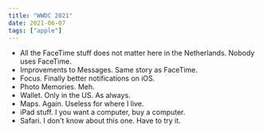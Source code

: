 ```yaml
---
title: "WWDC 2021"
date: 2021-06-07
tags: ["apple"]
---
```


- All the FaceTime stuff does not matter here in the Netherlands. Nobody uses FaceTime.
- Improvements to Messages. Same story as FaceTime.
- Focus. Finally better notifications on iOS.
- Photo Memories. Meh.
- Wallet. Only in the US. As always.
- Maps. Again. Useless for where I live.
- iPad stuff. I you want a computer, buy a computer.
- Safari. I don't know about this one. Have to try it.
